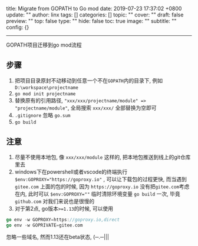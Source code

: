 title: Migrate from GOPATH to Go mod
date: 2019-07-23 17:37:02 +0800
update: ""
author: linx
tags: []
categories: []
topic: ""
cover: ""
draft: false
preview: ""
top: false
type: ""
hide: false
toc: true
image: ""
subtitle: ""
config: {}


---


GOPATH项目迁移到go mod流程
<!--more-->

## 步骤

1. 把项目目录原封不动移动到任意一个不在`GOPATH`内的目录下, 例如`D:\workspace\projectname`
2. `go mod init projectname`
3. 替换原有的引用路径, `"xxx/xxx/projectname/module" =>  "projectname/module"`, 全局搜索 `xxx/xxx/` 全部替换为空即可
4. `.gitignore` 忽略 `go.sum`
5. `go build`

## 注意
1. 尽量不使用本地包, 像 `xxx/xxx/module` 这样的, 把本地包推送到线上的git仓库里去
2. windows下在powershell或者vscode的终端执行 `$env:GOPROXY="https://goproxy.io"` , 可以让下载包的过程更快, 而当遇到 `gitee.com` 上面的包的时候, 因为 `https://goproxy.io` 没有把`gitee.com`考虑在内, 此时可以 `$env:GOPROXY=""` 临时清除环境变量 `go build` 一次, 毕竟 `github.com` 对我们来说也是很慢的
3. 对于第2点, go版本`>=1.13`的时候, 可以使用
 
```go
go env -w GOPROXY=https://goproxy.io,direct
go env -w GOPRIVATE=gitee.com
```
忽略一些域名, 然而1.13还在beta状态, (─.─|||
